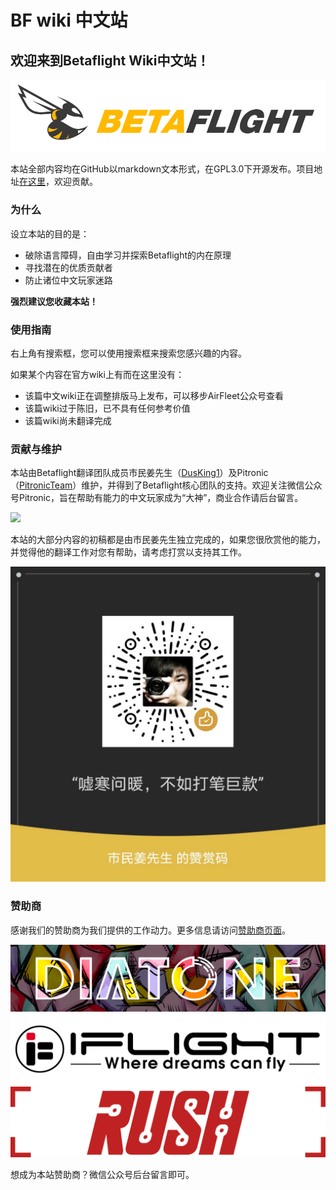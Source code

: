 # BF wiki 中文站

## 欢迎来到Betaflight Wiki中文站！

![](.gitbook/assets/bf_logo.png)

本站全部内容均在GitHub以markdown文本形式，在GPL3.0下开源发布。项目地址[在这里](https://github.com/AirFleetTeam/BF-wiki-in-Chinese)，欢迎贡献。

### 为什么

设立本站的目的是：

* 破除语言障碍，自由学习并探索Betaflight的内在原理
* 寻找潜在的优质贡献者
* 防止诸位中文玩家迷路

**强烈建议您收藏本站！**

### 使用指南

右上角有搜索框，您可以使用搜索框来搜索您感兴趣的内容。

如果某个内容在官方wiki上有而在这里没有：

* 该篇中文wiki正在调整排版马上发布，可以移步AirFleet公众号查看
* 该篇wiki过于陈旧，已不具有任何参考价值
* 该篇wiki尚未翻译完成

### 贡献与维护

本站由Betaflight翻译团队成员市民姜先生（[DusKing1](https://github.com/DusKing1)）及Pitronic（[PitronicTeam](https://github.com/pitronicteam)）维护，并得到了Betaflight核心团队的支持。欢迎关注微信公众号Pitronic，旨在帮助有能力的中文玩家成为“大神”，商业合作请后台留言。

![](.gitbook/assets/qrcode.png)

本站的大部分内容的初稿都是由市民姜先生独立完成的，如果您很欣赏他的能力，并觉得他的翻译工作对您有帮助，请考虑打赏以支持其工作。

![](.gitbook/assets/xiao-jiang-de-zan-shang-ma.jpg)



### 赞助商

感谢我们的赞助商为我们提供的工作动力。更多信息请访问[赞助商页面](zan-zhu-shang.md)。

[![](.gitbook/assets/diatone.png)](https://www.jahoooo.cn/)[![](.gitbook/assets/iflight-rc.jpg)](https://iflight-rc.taobao.com) ![](.gitbook/assets/rush+.jpg) 

想成为本站赞助商？微信公众号后台留言即可。



